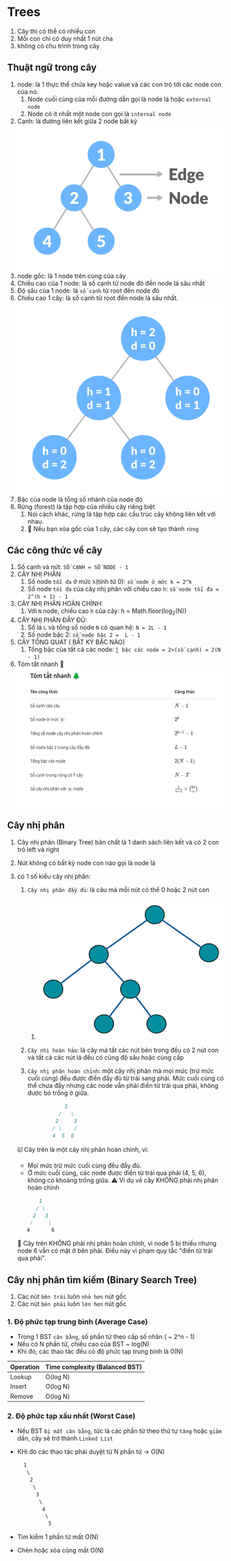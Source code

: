 # Trees

1. Cây thì có thể có nhiều con
2. Mỗi con chỉ có duy nhất 1 nút cha
3. không có chu trình trong cây

## Thuật ngữ trong cây

1. node: là 1 thực thể chứa key hoặc value và các con trỏ tới các node con của nó.
   1. Node cuối cùng của mỗi đường dẫn gọi là node lá hoặc `external node`
   2. Node có ít nhất một node con gọi là `internal node`
2. Cạnh: là đường liên kết giữa 2 node bất kỳ
  ![edge](image-1.png)
3. node gốc: là 1 node trên cùng của cây
4. Chiều cao của 1 node: là số cạnh từ node đó đến node lá sâu nhất
5. Độ sâu của 1 node: là `số cạnh` từ root đến node đó
6. Chiều cao 1 cây: là số cạnh từ root đến node lá sâu nhất.
   ![độ sâu và chiều cao](image-2.png)
7. Bậc của node là tổng số  nhánh của node đó
8. Rừng (forest) là tập hợp của nhiều cây riêng biệt
   1. Nói cách khác, rừng là tập hợp các cấu trúc cây không liên kết với nhau.
   2. 📌 Nếu bạn xóa gốc của 1 cây, các cây con sẽ tạo thành `rừng`

## Các công thức về cây

1. Số cạnh và nút: `SỐ CẠNH = SỐ NODE - 1`
2. CÂY NHỊ PHÂN
   1. Số node `tối đa` ở mức `k`(tính từ 0): `số node ở mức k = 2^k`
   2. Số node `tối đa` của cây nhị phân với chiều cao `h`: `số node tối đa = 2^(h + 1) - 1`
3. CÂY NHỊ PHÂN HOÀN CHỈNH:
   1. Với `N` node, chiều cao `h` của cây: h = Math.floor(log<sub>2</sub>(N))
4. CÂY NHỊ PHÂN ĐẦY ĐỦ:
   1. Số lá `L` và tổng số node `N` có quan hệ: `N = 2L - 1`
   2. Số node bậc 2: `số node bậc 2 =  L - 1`
5. CÂY TỔNG QUÁT ( BẤT KỲ BẬC NÀO)
   1. Tổng bậc của tất cả các node: `∑ bậc các node = 2×(số cạnh) = 2(N - 1)`
6. Tóm tắt nhanh 🌲
![CÔNG THỨC CỦA TREE](image-3.png)

## Cây nhị phân

1. Cây nhị phân (Binary Tree) bản chất là 1 danh sách liên kết và có 2 con trỏ left và right
2. Nút không có bất kỳ node con nào gọi là node lá
3. có 1 số kiểu cây nhị phân:
   1. `Cây nhị phân đầy đủ`: là câu mà mỗi nút có thể  0 hoặc 2 nút con
      1. ![cây nhị phân đầy đủ](image.png)
   2. `Cây nhị hoàn hảo`: là cây mà tất các nút bên trong đều có 2 nút con và tất cả các nút lá đều có cùng độ sâu hoặc cùng cấp
   3. `Cây nhị phân hoàn chỉnh`: một cây nhị phân mà mọi mức (trừ mức cuối cùng) đều được điền đầy đủ từ trái sang phải. Mức cuối cùng có thể chưa đầy nhưng các node vẫn phải điền từ trái qua phải, không được bỏ trống ở giữa.

      ```markdown
                  1
                /   \
               2     3
              / \    /
              4  5  6
      ```

    ☑️ Cây trên là một cây nhị phân hoàn chỉnh, vì:
      - Mọi mức trừ mức cuối cùng đều đầy đủ.
      - Ở mức cuối cùng, các node được điền từ trái qua phải (4, 5, 6), không có khoảng trống giữa.
    ⚠️ Ví dụ về cây KHÔNG phải nhị phân hoàn chỉnh

      ```markdown
             1
            / \
           2   3
          /     \
         4       6
      ```

      🚫 Cây trên KHÔNG phải nhị phân hoàn chỉnh, vì node 5 bị thiếu nhưng node 6 vẫn có mặt ở bên phải. Điều này vi phạm quy tắc "điền từ trái qua phải".

## Cây nhị phân tìm kiếm (Binary Search Tree)

1. Các nút `bên trái` luôn `nhỏ hơn` nút gốc
2. Các nút `bên phải` luôn `lớn hơn` nút gốc

### 1. Độ phức tạp trung bình (Average Case)

- Trong 1 BST `cân bằng`, số phần tử theo cấp số nhân ( ~ 2^n - 1)
- Nếu có N phần tử, chiều cao của BST ~ log(N)
- Khi đó, các thao tác đều có độ phức tạp trung bình là 0(N)

| Operation | Time complexity (Balanced BST) |
| --------- | ------------------------------ |
| Lookup    | O(log N)                       |
| Insert    | O(log N)                       |
| Remove    | O(log N)                       |

### 2. Độ phức tạp xấu nhất (Worst Case)

- Nếu BST `bị mất cân bằng`, tức là các phần tử theo thứ tự `tăng` hoặc `giảm` dần, cây sẽ trở thành `Linked List`
- KHi đó các thao tác phải duyệt từ N phần tử -> O(N)

  ```markdown
    1
     \
      2
       \
        3
         \
          4
           \
            5
  ```

- Tìm kiểm 1 phần tử mất O(N)
- Chèn hoặc xóa cũng mất O(N)